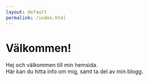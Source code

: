 ```yaml
---
layout: default
permalink: /index.html
---
```


# Välkommen!

Hej och välkommen till min hemsida. <br>
Här kan du hitta info om mig, samt ta del av min blogg.